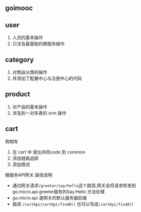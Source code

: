 ## goimooc

## user
1. 人员的基本操作
2. 只涉及最基础的微服务操作

## category
1. 对商品分类的操作
2. 并添加了配置中心与注册中心的代码

## product
1. 对产品的基本操作
2. 涉及到一对多表的 orm 操作

## cart 
购物车

1. 在 cart 中  提出共同code 到 common
2. 添加链路追踪
3. 添加限流

微服务API网关
路径说明
- 通过网关请求`/greeter/say/hello`这个路径,网关会将请求转发到go.micro.api.greeter服务的Say.Hello 方法处理
- go.micro.api 是网关的默认服务器前缀
- 路径 `/cartApi/cartApi/findAll` 也可以写成`/cartApi/findAll`